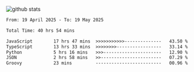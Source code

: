
![github stats](https://github-readme-stats.vercel.app/api?username=realmahd1&show_icons=true&theme=codeSTACKr&hide_rank=true&count_private=true)

<!--START_SECTION:waka-->

```txt
From: 19 April 2025 - To: 19 May 2025

Total Time: 40 hrs 54 mins

JavaScript        17 hrs 47 mins  >>>>>>>>>>>--------------   43.50 %
TypeScript        13 hrs 33 mins  >>>>>>>>-----------------   33.14 %
Python            5 hrs 16 mins   >>>----------------------   12.90 %
JSON              2 hrs 58 mins   >>-----------------------   07.29 %
Groovy            23 mins         -------------------------   00.96 %
```

<!--END_SECTION:waka-->
